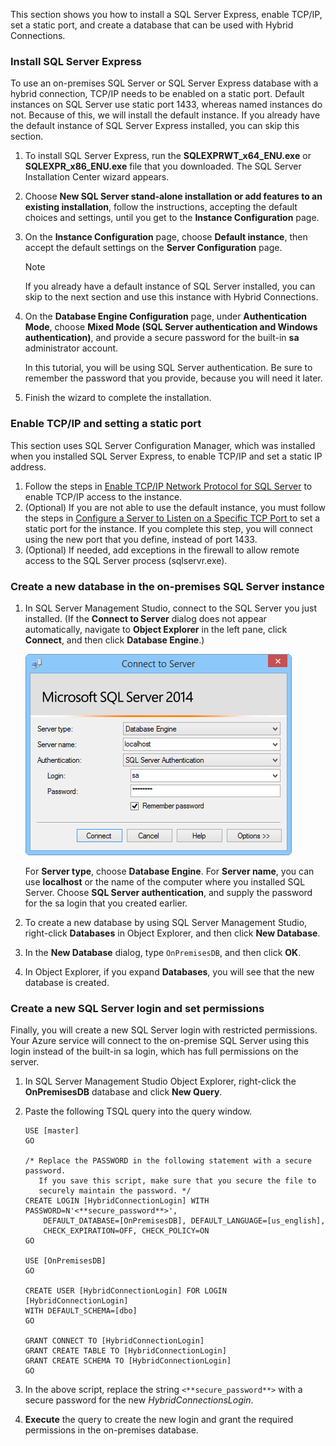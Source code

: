
This section shows you how to install a SQL Server Express, enable TCP/IP, set a static port, and create a database that can be used with Hybrid Connections.  

### Install SQL Server Express
To use an on-premises SQL Server or SQL Server Express database with a hybrid connection, TCP/IP needs to be enabled on a static port. Default instances on SQL Server use static port 1433, whereas named instances do not. Because of this, we will install the default instance. If you already have the default instance of SQL Server Express installed, you can skip this section.

1. To install SQL Server Express, run the **SQLEXPRWT_x64_ENU.exe** or **SQLEXPR_x86_ENU.exe** file that you downloaded. The SQL Server Installation Center wizard appears.
2. Choose **New SQL Server stand-alone installation or add features to an existing installation**, follow the instructions, accepting the default choices and settings, until you get to the **Instance Configuration** page.
3. On the **Instance Configuration** page, choose **Default instance**, then accept the default settings on the **Server Configuration** page.
   
   > [!NOTE]
   > If you already have a default instance of SQL Server installed, you can skip to the next section and use this instance with Hybrid Connections. 
   > 
   > 
4. On the **Database Engine Configuration** page, under **Authentication Mode**, choose **Mixed Mode (SQL Server authentication and Windows authentication)**, and provide a secure password for the built-in **sa** administrator account.
   
    In this tutorial, you will be using SQL Server authentication. Be sure to remember the password that you provide, because you will need it later.
5. Finish the wizard to complete the installation.

### Enable TCP/IP and setting a static port
This section uses SQL Server Configuration Manager, which was installed when you installed SQL Server Express, to enable TCP/IP and set a static IP address. 

1. Follow the steps in [Enable TCP/IP Network Protocol for SQL Server](http://technet.microsoft.com/library/hh231672%28v=sql.110%29.aspx) to enable TCP/IP access to the instance.
2. (Optional) If you are not able to use the default instance, you must follow the steps in [Configure a Server to Listen on a Specific TCP Port ](https://msdn.microsoft.com/library/ms177440.aspx) to set a static port for the instance. If you complete this step, you will connect using the new port that you define, instead of port 1433.
3. (Optional) If needed, add exceptions in the firewall to allow remote access to the SQL Server process (sqlservr.exe).

### Create a new database in the on-premises SQL Server instance
1. In SQL Server Management Studio, connect to the SQL Server you just installed. (If the **Connect to Server** dialog does not appear automatically, navigate to **Object Explorer** in the left pane, click **Connect**, and then click **Database Engine**.)     
   
    ![Connect to Server](./media/hybrid-connections-create-on-premises-database/A04SSMSConnectToServer.png)
   
    For **Server type**, choose **Database Engine**. For **Server name**, you can use **localhost** or the name of the computer where you installed SQL Server. Choose **SQL Server authentication**, and supply the password for the sa login that you created earlier. 
2. To create a new database by using SQL Server Management Studio, right-click **Databases** in Object Explorer, and then click **New Database**.
3. In the **New Database** dialog, type `OnPremisesDB`, and then click **OK**. 
4. In Object Explorer, if you expand **Databases**, you will see that the new database is created.

### Create a new SQL Server login and set permissions
Finally, you will create a new SQL Server login with restricted permissions. Your Azure service will connect to the on-premise SQL Server using this login instead of the built-in sa login, which has full permissions on the server.

1. In SQL Server Management Studio Object Explorer, right-click the **OnPremisesDB** database and click **New Query**.
2. Paste the following TSQL query into the query window.
   
       USE [master]
       GO
   
       /* Replace the PASSWORD in the following statement with a secure password. 
          If you save this script, make sure that you secure the file to 
          securely maintain the password. */ 
       CREATE LOGIN [HybridConnectionLogin] WITH PASSWORD=N'<**secure_password**>', 
           DEFAULT_DATABASE=[OnPremisesDB], DEFAULT_LANGUAGE=[us_english], 
           CHECK_EXPIRATION=OFF, CHECK_POLICY=ON
       GO
   
       USE [OnPremisesDB]
       GO
   
       CREATE USER [HybridConnectionLogin] FOR LOGIN [HybridConnectionLogin] 
       WITH DEFAULT_SCHEMA=[dbo]
       GO
   
       GRANT CONNECT TO [HybridConnectionLogin]
       GRANT CREATE TABLE TO [HybridConnectionLogin]
       GRANT CREATE SCHEMA TO [HybridConnectionLogin]
       GO  
3. In the above script, replace the string `<**secure_password**>` with a secure password for the new *HybridConnectionsLogin*.
4. **Execute** the query to create the new login and grant the required permissions in the on-premises database.


